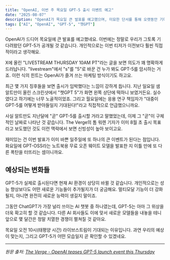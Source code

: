 ```yaml
---
title: "OpenAI, 이번 주 목요일 GPT-5 출시 이벤트 예고"
date: "2025-08-07"
description: "OpenAI가 목요일 큰 발표를 예고했으며, 미묘한 단서를 통해 오랫동안 기다려온 GPT-5 AI 모델의 공개가 예상됩니다."
tags: ["AI", "OpenAI", "GPT-5", "챗GPT"]
---
```


OpenAI가 드디어 목요일에 큰 발표를 예고했네요. 이번에는 정말로 우리가 그토록 기다려왔던 GPT-5가 공개될 것 같습니다. 개인적으로는 이번 티저가 이전보다 훨씬 직접적이라고 생각해요.

X에 올린 "LIVE5TREAM THURSDAY 10AM PT"라는 글을 보면 의도가 꽤 명확하게 드러납니다. "livestream"에서 "s"를 "5"로 바꾼 건 누가 봐도 GPT-5를 암시하는 거죠. 이런 식의 힌트는 OpenAI가 즐겨 쓰는 마케팅 방식이기도 하고요.

최근 몇 가지 징후들을 보면 출시가 임박했다는 느낌이 강하게 듭니다. 지난 일요일 샘 알트만이 올린 스크린샷에서 "챗GPT 5"가 화면 왼쪽 상단에 떡하니 보였거든요. 실수였다고 하기에는 너무 노골적이었죠. 그리고 월요일에는 응용 연구 책임자가 "대중이 GPT-5를 어떻게 받아들일지 기대된다!"라고 직접적으로 언급했으니까요.

사실 알트만도 지난달에 "곧" GPT-5를 출시할 거라고 말했었는데, 이제 그 "곧"이 구체적인 날짜로 나타난 것 같습니다. The Verge의 톰 워렌 기자가 이미 8월 초 출시 목표라고 보도했던 것도 이런 맥락에서 보면 신빙성이 높아 보이고요.

재미있는 건 이번 발표가 이미 바쁜 일주일에 또 하나의 큰 이벤트가 된다는 점입니다. 화요일에 GPT-OSS라는 노트북용 무료 오픈 웨이트 모델을 발표한 지 이틀 만에 또 다른 폭탄을 터뜨리는 셈이니까요.

## 예상되는 변화들

GPT-5가 실제로 출시된다면 현재 AI 환경이 상당히 바뀔 것 같습니다. 개인적으로는 성능 향상보다도 어떤 새로운 기능들이 추가될지가 더 궁금해요. 멀티모달 기능이 더 강화될지, 아니면 완전히 새로운 능력이 생길지 말이죠.

그동안 ChatGPT가 가장 널리 쓰이는 AI 챗봇 중 하나였는데, GPT-5는 아마 그 위상을 더욱 확고히 할 것 같습니다. 다른 AI 회사들도 이에 맞서 새로운 모델들을 내놓을 테니 앞으로 몇 달간은 정말 치열한 경쟁이 펼쳐질 것 같아요.

목요일 오전 10시(태평양 시간) 라이브스트림이 기대되는 이유입니다. 과연 우리의 예상이 맞는지, 그리고 GPT-5가 어떤 모습일지 곧 확인할 수 있겠네요.

---

*원문 출처: [The Verge - OpenAI teases GPT-5 launch event this Thursday](https://www.theverge.com/news/720114/openai-gpt-5-launch-event-tease)*